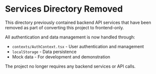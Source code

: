 # Services Directory Removed

This directory previously contained backend API services that have been removed as part of converting this project to frontend-only.

All authentication and data management is now handled through:
- `contexts/AuthContext.tsx` - User authentication and management
- `localStorage` - Data persistence
- Mock data - For development and demonstration

The project no longer requires any backend services or API calls.